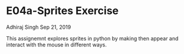 # E04a-Sprites Exercise

Adhiraj Singh
Sep 21, 2019

This assignemnt explores sprites in python by making then appear and interact with the mouse in different ways.